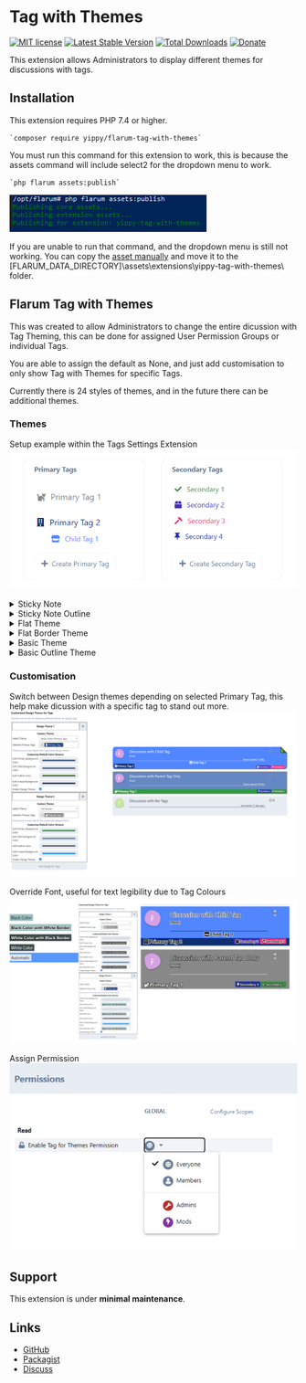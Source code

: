 # Tag with Themes

[![MIT license](https://img.shields.io/badge/license-MIT-blue.svg)](https://github.com/Yippy/flarum-tag-with-themes/blob/main/LICENSE) [![Latest Stable Version](https://img.shields.io/packagist/v/yippy/flarum-tag-with-themes.svg)](https://packagist.org/packages/yippy/flarum-tag-with-themes) [![Total Downloads](https://img.shields.io/packagist/dt/yippy/flarum-tag-with-themes.svg)](https://packagist.org/packages/yippy/flarum-tag-with-themes) [![Donate](https://img.shields.io/badge/-Buy%20Me%20a%20Coffee-ff5f5f?logo=ko-fi&logoColor=white)](https://www.buymeacoffee.com/yippy)

This extension allows Administrators to display different themes for discussions with tags.

## Installation

This extension requires PHP 7.4 or higher.

    `composer require yippy/flarum-tag-with-themes`

You must run this command for this extension to work, this is because the assets command will include select2 for the dropdown menu to work.

    `php flarum assets:publish`

![Run Flarum Assets Command](https://github.com/Yippy/flarum-tag-with-themes/raw/main/assets/images/run_flarum_assets_command.png)

If you are unable to run that command, and the dropdown menu is still not working. You can copy the [asset manually](https://github.com/Yippy/flarum-tag-with-themes/tree/main/assets) and move it to the [FLARUM_DATA_DIRECTORY]\assets\extensions\yippy-tag-with-themes\ folder.

## Flarum Tag with Themes

 This was created to allow Administrators to change the entire dicussion with Tag Theming, this can be done for assigned User Permission Groups or individual Tags.
 
 You are able to assign the default as None, and just add customisation to only show Tag with Themes for specific Tags.
 
 Currently there is 24 styles of themes, and in the future there can be additional themes. 

### Themes

Setup example within the Tags Settings Extension
![Tag Setup](https://github.com/Yippy/flarum-tag-with-themes/raw/main/assets/images/tag_setup.png)

<details markdown="1"><summary>Sticky Note</summary>
![Sticky Note Theme](https://github.com/Yippy/flarum-tag-with-themes/raw/main/assets/images/sticky_note_theme.png)
![Sticky Note (Primary Tag) Theme](https://github.com/Yippy/flarum-tag-with-themes/raw/main/assets/images/sticky_note_theme_-_primary_tag.png)
![Sticky Note (Primary Tab) Theme](https://github.com/Yippy/flarum-tag-with-themes/raw/main/assets/images/sticky_note_theme_-_primary_tab.png)
![Sticky Note (Primary Banner) Theme](https://github.com/Yippy/flarum-tag-with-themes/raw/main/assets/images/sticky_note_theme_-_primary_banner.png)
</details>

<details markdown="2"><summary>Sticky Note Outline</summary>
![Sticky Note Outline Theme](https://github.com/Yippy/flarum-tag-with-themes/raw/main/assets/images/sticky_note_outline_theme.png)
![Sticky Note Outline (Primary Tag) Theme](https://github.com/Yippy/flarum-tag-with-themes/raw/main/assets/images/sticky_note_outline_theme_-_primary_tag.png)
![Sticky Note Outline (Primary Tab) Theme](https://github.com/Yippy/flarum-tag-with-themes/raw/main/assets/images/sticky_note_outline_theme_-_primary_tab.png)
![Sticky Note Outline (Primary Banner) Theme](https://github.com/Yippy/flarum-tag-with-themes/raw/main/assets/images/sticky_note_outline_theme_-_primary_banner.png)
</details>

<details markdown="3"><summary>Flat Theme</summary>
![Sticky Note Outline Theme](https://github.com/Yippy/flarum-tag-with-themes/raw/main/assets/images/flat_theme.png)
![Sticky Note Outline (Primary Tag) Theme](https://github.com/Yippy/flarum-tag-with-themes/raw/main/assets/images/flat_theme_-_primary_tag.png)
![Sticky Note Outline (Primary Tab) Theme](https://github.com/Yippy/flarum-tag-with-themes/raw/main/assets/images/flat_theme_-_primary_tab.png)
![Sticky Note Outline (Primary Banner) Theme](https://github.com/Yippy/flarum-tag-with-themes/raw/main/assets/images/flat_theme_-_primary_banner.png)
</details>

<details markdown="4"><summary>Flat Border Theme</summary>
![Sticky Note Outline Theme](https://github.com/Yippy/flarum-tag-with-themes/raw/main/assets/images/flat_border_theme.png)
![Sticky Note Outline (Primary Tag) Theme](https://github.com/Yippy/flarum-tag-with-themes/raw/main/assets/images/flat_border_theme_-_primary_tag.png)
![Sticky Note Outline (Primary Tab) Theme](https://github.com/Yippy/flarum-tag-with-themes/raw/main/assets/images/flat_border_theme_-_primary_tab.png)
![Sticky Note Outline (Primary Banner) Theme](https://github.com/Yippy/flarum-tag-with-themes/raw/main/assets/images/flat_border_theme_-_primary_banner.png)
</details>

<details markdown="5"><summary>Basic Theme</summary>
![Sticky Note Outline Theme](https://github.com/Yippy/flarum-tag-with-themes/raw/main/assets/images/basic_theme.png)
![Sticky Note Outline (Primary Tag) Theme](https://github.com/Yippy/flarum-tag-with-themes/raw/main/assets/images/basic_theme_-_primary_tag.png)
![Sticky Note Outline (Primary Tab) Theme](https://github.com/Yippy/flarum-tag-with-themes/raw/main/assets/images/basic_theme_-_primary_tab.png)
![Sticky Note Outline (Primary Banner) Theme](https://github.com/Yippy/flarum-tag-with-themes/raw/main/assets/images/basic_theme_-_primary_banner.png)
</details>

<details markdown="6"><summary>Basic Outline Theme</summary>
![Sticky Note Outline Theme](https://github.com/Yippy/flarum-tag-with-themes/raw/main/assets/images/basic_outline_theme.png)
![Sticky Note Outline (Primary Tag) Theme](https://github.com/Yippy/flarum-tag-with-themes/raw/main/assets/images/basic_outline_theme_-_primary_tag.png)
![Sticky Note Outline (Primary Tab) Theme](https://github.com/Yippy/flarum-tag-with-themes/raw/main/assets/images/basic_outline_theme_-_primary_tab.png)
![Sticky Note Outline (Primary Banner) Theme](https://github.com/Yippy/flarum-tag-with-themes/raw/main/assets/images/basic_outline_theme_-_primary_banner.png)
</details>

### Customisation
Switch between Design themes depending on selected Primary Tag, this help make dicussion with a specific tag to stand out more.
![Customising design by tags](https://github.com/Yippy/flarum-tag-with-themes/raw/main/assets/images/customising_design_by_tags_example.png)

Override Font, useful for text legibility due to Tag Colours
![Customising design by tags fot](https://github.com/Yippy/flarum-tag-with-themes/raw/main/assets/images/customising_design_by_tags_font_example.png)

Assign Permission
![Customising design by tags fot](https://github.com/Yippy/flarum-tag-with-themes/raw/main/assets/images/assign_permission.png)

## Support

This extension is under **minimal maintenance**.

## Links

- [GitHub](https://github.com/Yippy/flarum-tag-with-themes)
- [Packagist](https://packagist.org/packages/yippy/flarum-tag-with-themes)
- [Discuss](https://discuss.flarum.org/d/34412-tag-with-themes)
